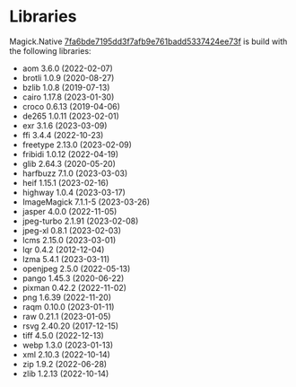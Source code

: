 # Libraries
Magick.Native [7fa6bde7195dd3f7afb9e761badd5337424ee73f](https://github.com/dlemstra/Magick.Native/commit/7fa6bde7195dd3f7afb9e761badd5337424ee73f) is build with the following libraries:

- aom 3.6.0 (2022-02-07)
- brotli 1.0.9 (2020-08-27)
- bzlib 1.0.8 (2019-07-13)
- cairo 1.17.8 (2023-01-30)
- croco 0.6.13 (2019-04-06)
- de265 1.0.11 (2023-02-01)
- exr 3.1.6 (2023-03-09)
- ffi 3.4.4 (2022-10-23)
- freetype 2.13.0 (2023-02-09)
- fribidi 1.0.12 (2022-04-19)
- glib 2.64.3 (2020-05-20)
- harfbuzz 7.1.0 (2023-03-03)
- heif 1.15.1 (2023-02-16)
- highway 1.0.4 (2023-03-17)
- ImageMagick 7.1.1-5 (2023-03-26)
- jasper 4.0.0 (2022-11-05)
- jpeg-turbo 2.1.91 (2023-02-08)
- jpeg-xl 0.8.1 (2023-02-03)
- lcms 2.15.0 (2023-03-01)
- lqr 0.4.2 (2012-12-04)
- lzma 5.4.1 (2023-03-11)
- openjpeg 2.5.0 (2022-05-13)
- pango 1.45.3 (2020-06-22)
- pixman 0.42.2 (2022-11-02)
- png 1.6.39 (2022-11-20)
- raqm 0.10.0 (2023-01-11)
- raw 0.21.1 (2023-01-05)
- rsvg 2.40.20 (2017-12-15)
- tiff 4.5.0 (2022-12-13)
- webp 1.3.0 (2023-01-13)
- xml 2.10.3 (2022-10-14)
- zip 1.9.2 (2022-06-28)
- zlib 1.2.13 (2022-10-14)
